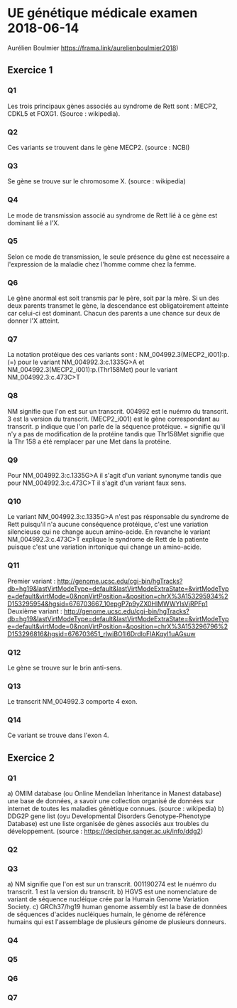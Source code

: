 # UE génétique médicale examen 2018-06-14
Aurélien Boulmier
https://frama.link/aurelienboulmier2018)
## Exercice 1
### Q1
Les trois principaux gènes associés au syndrome de Rett sont : MECP2, CDKL5 et FOXG1. (Source : wikipedia).
### Q2
Ces variants se trouvent dans le gène MECP2. (source : NCBI)
### Q3
Se gène se trouve sur le chromosome X. (source : wikipedia)
### Q4
Le mode de transmission associé au syndrome de Rett lié à ce gène est dominant lié a l'X. 
### Q5
Selon ce mode de transmission, le seule présence du gène est necessaire a l'expression de la maladie chez l'homme comme chez la femme. 
### Q6
Le gène anormal est soit transmis par le père, soit par la mère. Si un des deux parents transmet le gène, la descendance est obligatoirement atteinte car celui-ci est dominant. Chacun des parents a une chance sur deux de donner l'X atteint. 
### Q7
La notation protéique des ces variants sont :
NM_004992.3(MECP2_i001):p.(=) pour le variant NM_004992.3:c.1335G>A
et NM_004992.3(MECP2_i001):p.(Thr158Met) pour le variant NM_004992.3:c.473C>T
### Q8
NM signifie que l'on est sur un transcrit.
004992 est le nuémro du transcrit.
3 est la version du transcrit.
(MECP2_i001) est le gène correspondant au transcrit. 
p indique que l'on parle de la séquence protéique. 
= signifie qu'il n'y a pas de modification de la protéine tandis que Thr158Met signifie que la Thr 158 a été remplacer par une Met dans la protéine.
### Q9
Pour NM_004992.3:c.1335G>A il s'agit d'un variant synonyme tandis que pour NM_004992.3:c.473C>T il s'agit d'un variant faux sens.
### Q10
Le variant NM_004992.3:c.1335G>A n'est pas résponsable du syndrome de Rett puisqu'il n'a aucune conséquence protéique, c'est une variation silencieuse qui ne change aucun amino-acide. En revanche le variant NM_004992.3:c.473C>T explique le syndrome de Rett de la patiente puisque c'est une variation inrtonique qui change un amino-acide.
### Q11
Premier variant : http://genome.ucsc.edu/cgi-bin/hgTracks?db=hg19&lastVirtModeType=default&lastVirtModeExtraState=&virtModeType=default&virtMode=0&nonVirtPosition=&position=chrX%3A153295934%2D153295954&hgsid=676703667_10epgP7p9yZX0HlMWWYlsVjRPFp1
Deuxième variant : http://genome.ucsc.edu/cgi-bin/hgTracks?db=hg19&lastVirtModeType=default&lastVirtModeExtraState=&virtModeType=default&virtMode=0&nonVirtPosition=&position=chrX%3A153296796%2D153296816&hgsid=676703651_rlwiBO1l6DrdloFlAKqyI1uAGsuw
### Q12
Le gène se trouve sur le brin anti-sens.
### Q13
Le transcrit NM_004992.3 comporte 4 exon.
### Q14
Ce variant se trouve dans l'exon 4.
## Exercice 2
### Q1
a) OMIM database (ou Online Mendelian Inheritance in Manest database) une base de données, a savoir une collection organisé de données sur internet de toutes les maladies génètique connues. (source : wikipedia)
b) DDG2P gene list (oyu Developmental Disorders Genotype-Phenotype Database) est une liste organisée de gènes associés aux troubles du développement. (source : https://decipher.sanger.ac.uk/info/ddg2)
### Q2

### Q3
a) NM signifie que l'on est sur un transcrit.
001190274 est le nuémro du transcrit.
1 est la version du transcrit.
b) HGVS est une nomenclature de variant de séquence nucléique crée par la Humain Genome Variation Society. 
c) GRCh37/hg19 human genome assembly est la base de données de séquences d'acides nucléiques humain, le génome de référence humains qui est l'assemblage de plusieurs génome de plusieurs donneurs.
### Q4

### Q5

### Q6

### Q7
